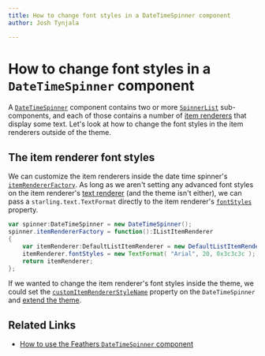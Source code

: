 ```yaml
---
title: How to change font styles in a DateTimeSpinner component  
author: Josh Tynjala

---
```

# How to change font styles in a `DateTimeSpinner` component

A [`DateTimeSpinner`](../date-time-spinner.html) component contains two or more [`SpinnerList`](../spinner-list.html) sub-components, and each of those contains a number of [item renderers](../default-item-renderers.html) that display some text. Let's look at how to change the font styles in the item renderers outside of the theme.

## The item renderer font styles

We can customize the item renderers inside the date time spinner's [`itemRendererFactory`](../../api-reference/feathers/controls/DateTimeSpinner.html#itemRendererFactory). As long as we aren't setting any advanced font styles on the item renderer's [text renderer](../text-renderers.html) (and the theme isn't either), we can pass a `starling.text.TextFormat` directly to the item renderer's [`fontStyles`](../../api-reference/feathers/controls/Button.html#fontStyles) property.

``` actionscript
var spinner:DateTimeSpinner = new DateTimeSpinner();
spinner.itemRendererFactory = function():IListItemRenderer
{
	var itemRenderer:DefaultListItemRenderer = new DefaultListItemRenderer();
	itemRenderer.fontStyles = new TextFormat( "Arial", 20, 0x3c3c3c );
	return itemRenderer;
};
```

If we wanted to change the item renderer's font styles inside the theme, we could set the [`customItemRendererStyleName`](../../api-reference/feathers/controls/DateTimeSpinner.html#customItemRendererStyleName) property on the `DateTimeSpinner` and [extend the theme](../extending-themes.html).

## Related Links

-   [How to use the Feathers `DateTimeSpinner` component](../date-time-spinner.html)